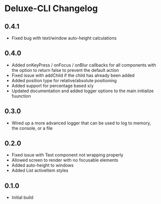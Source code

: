 # Deluxe-CLI Changelog

## 0.4.1

-   Fixed bug with text/window auto-height calculations

## 0.4.0

-   Added onKeyPress / onFocus / onBlur callbacks for all components with the option to return false to prevent the default action
-   Fixed issue with addChild if the child has already been added
-   Added position type for relative/absolute positioning
-   Added support for percentage based x/y
-   Updated documentation and added logger options to the main initialize fuunction

## 0.3.0

-   Wired up a more advanced logger that can be used to log to memory, the console, or a file

## 0.2.0

-   Fixed issue with Text component not wrapping properly
-   Allowed screen to render with no focusable elements
-   Added auto-height to windows
-   Added List activeItem styles

## 0.1.0

-   Initial build
